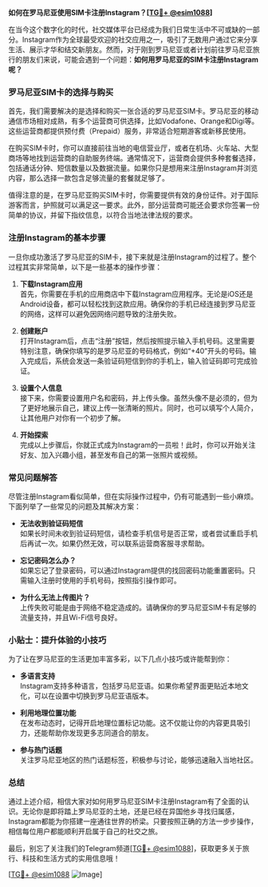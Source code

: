 **如何在罗马尼亚使用SIM卡注册Instagram？[[TG💪+ @esim1088](https://t.me/s/esim1088)]**

在当今这个数字化的时代，社交媒体平台已经成为我们日常生活中不可或缺的一部分。Instagram作为全球最受欢迎的社交应用之一，吸引了无数用户通过它来分享生活、展示才华和结交新朋友。然而，对于刚到罗马尼亚或者计划前往罗马尼亚旅行的朋友们来说，可能会遇到一个问题：**如何用罗马尼亚的SIM卡注册Instagram呢？**

### 罗马尼亚SIM卡的选择与购买

首先，我们需要解决的是选择和购买一张合适的罗马尼亚SIM卡。罗马尼亚的移动通信市场相对成熟，有多个运营商可供选择，比如Vodafone、Orange和Digi等。这些运营商都提供预付费（Prepaid）服务，非常适合短期游客或新移民使用。

在购买SIM卡时，你可以直接前往当地的电信营业厅，或者在机场、火车站、大型商场等地找到运营商的自助服务终端。通常情况下，运营商会提供多种套餐选择，包括通话分钟、短信数量以及数据流量。如果你只是想用来注册Instagram并浏览内容，那么选择一款包含足够流量的套餐就足够了。

值得注意的是，在罗马尼亚购买SIM卡时，你需要提供有效的身份证件。对于国际游客而言，护照就可以满足这一要求。此外，部分运营商可能还会要求你签署一份简单的协议，并留下指纹信息，以符合当地法律法规的要求。

### 注册Instagram的基本步骤

一旦你成功激活了罗马尼亚的SIM卡，接下来就是注册Instagram的过程了。整个过程其实非常简单，以下是一些基本的操作步骤：

1. **下载Instagram应用**  
   首先，你需要在手机的应用商店中下载Instagram应用程序。无论是iOS还是Android设备，都可以轻松找到这款应用。确保你的手机已经连接到罗马尼亚的网络，这样可以避免因网络问题导致的注册失败。

2. **创建账户**  
   打开Instagram后，点击“注册”按钮，然后按照提示输入手机号码。这里需要特别注意，确保你填写的是罗马尼亚的号码格式，例如“+40”开头的号码。输入完成后，系统会发送一条验证码短信到你的手机上，输入验证码即可完成验证。

3. **设置个人信息**  
   接下来，你需要设置用户名和密码，并上传头像。虽然头像不是必须的，但为了更好地展示自己，建议上传一张清晰的照片。同时，也可以填写个人简介，让其他用户对你有一个初步了解。

4. **开始探索**  
   完成以上步骤后，你就正式成为Instagram的一员啦！此时，你可以开始关注好友、加入兴趣小组，甚至发布自己的第一张照片或视频。

### 常见问题解答

尽管注册Instagram看似简单，但在实际操作过程中，仍有可能遇到一些小麻烦。下面列举了一些常见的问题及其解决方案：

- **无法收到验证码短信**  
  如果长时间未收到验证码短信，请检查手机信号是否正常，或者尝试重启手机后再试一次。如果仍然无效，可以联系运营商客服寻求帮助。

- **忘记密码怎么办？**  
  如果忘记了登录密码，可以通过Instagram提供的找回密码功能重置密码。只需输入注册时使用的手机号码，按照指引操作即可。

- **为什么无法上传图片？**  
  上传失败可能是由于网络不稳定造成的。请确保你的罗马尼亚SIM卡有足够的流量支持，并且Wi-Fi信号良好。

### 小贴士：提升体验的小技巧

为了让在罗马尼亚的生活更加丰富多彩，以下几点小技巧或许能帮到你：

- **多语言支持**  
  Instagram支持多种语言，包括罗马尼亚语。如果你希望界面更贴近本地文化，可以在设置中切换到罗马尼亚语版本。

- **利用地理位置功能**  
  在发布动态时，记得开启地理位置标记功能。这不仅能让你的内容更具吸引力，还能帮助你发现更多志同道合的朋友。

- **参与热门话题**  
  关注罗马尼亚地区的热门话题标签，积极参与讨论，能够迅速融入当地社区。

### 总结

通过上述介绍，相信大家对如何用罗马尼亚SIM卡注册Instagram有了全面的认识。无论你是即将踏上罗马尼亚的土地，还是已经在异国他乡寻找归属感，Instagram都能为你搭建一座通往世界的桥梁。只要按照正确的方法一步步操作，相信每位用户都能顺利开启属于自己的社交之旅。

最后，别忘了关注我们的Telegram频道[[TG💪+ @esim1088](https://t.me/s/esim1088)]，获取更多关于旅行、科技和生活方式的实用信息哦！

[[TG💪+ @esim1088](https://t.me/s/esim1088) ![Image](https://i.postimg.cc/4NQfJmqS/Snipaste-2025-05-13-00-14-12.png)]
